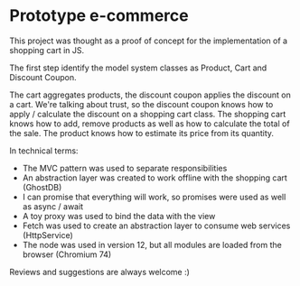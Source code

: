 # Prototype e-commerce 

This project was thought as a proof of concept for the implementation of a shopping cart in JS.

The first step identify the model system classes as Product, Cart and Discount Coupon.

The cart aggregates products, the discount coupon applies the discount on a cart. We're talking about trust, so the discount coupon knows how to apply / calculate the discount on a shopping cart class. The shopping cart knows how to add, remove products as well as how to calculate the total of the sale. The product knows how to estimate its price from its quantity.

In technical terms:

* The MVC pattern was used to separate responsibilities
* An abstraction layer was created to work offline with the shopping cart (GhostDB)
* I can promise that everything will work, so promises were used as well as async / await
* A toy proxy was used to bind the data with the view
* Fetch was used to create an abstraction layer to consume web services (HttpService)
* The node was used in version 12, but all modules are loaded from the browser (Chromium 74)

Reviews and suggestions are always welcome :)
